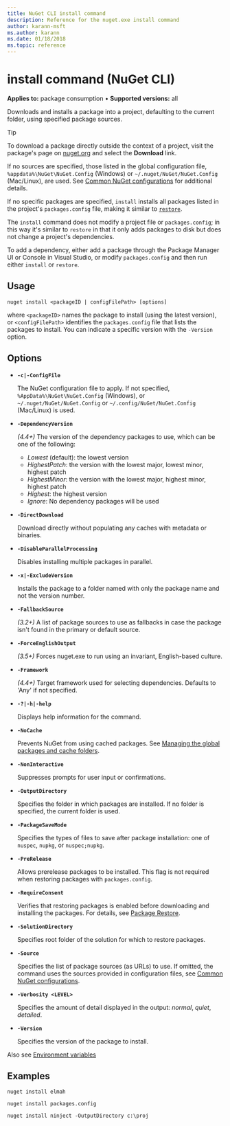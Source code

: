 ```yaml
---
title: NuGet CLI install command
description: Reference for the nuget.exe install command
author: karann-msft
ms.author: karann
ms.date: 01/18/2018
ms.topic: reference
---
```


# install command (NuGet CLI)

**Applies to:** package consumption &bullet; **Supported versions:** all

Downloads and installs a package into a project, defaulting to the current folder, using specified package sources.

> [!Tip]
> To download a package directly outside the context of a project, visit the package's page on [nuget.org](https://www.nuget.org) and select the **Download** link.

If no sources are specified, those listed in the global configuration file, `%appdata%\NuGet\NuGet.Config` (Windows) or `~/.nuget/NuGet/NuGet.Config` (Mac/Linux), are used. See [Common NuGet configurations](../../consume-packages/configuring-nuget-behavior.md) for additional details.

If no specific packages are specified, `install` installs all packages listed in the project's `packages.config` file, making it similar to [`restore`](cli-ref-restore.md).

The `install` command does not modify a project file or `packages.config`; in this way it's similar to `restore` in that it only adds packages to disk but does not change a project's dependencies.

To add a dependency, either add a package through the Package Manager UI or Console in Visual Studio, or modify `packages.config` and then run either `install` or `restore`.

## Usage

```cli
nuget install <packageID | configFilePath> [options]
```

where `<packageID>` names the package to install (using the latest version), or `<configFilePath>` identifies the `packages.config` file that lists the packages to install. You can indicate a specific version with the `-Version` option.

## Options

- **`-c|-ConfigFile`**

  The NuGet configuration file to apply. If not specified, `%AppData%\NuGet\NuGet.Config` (Windows), or `~/.nuget/NuGet/NuGet.Config` or `~/.config/NuGet/NuGet.Config` (Mac/Linux) is used.

- **`-DependencyVersion`**

  *(4.4+)* The version of the dependency packages to use, which can be one of the following:<br/><ul><li>*Lowest* (default): the lowest version</li><li>*HighestPatch*: the version with the lowest major, lowest minor, highest patch</li><li>*HighestMinor*: the version with the lowest major, highest minor, highest patch</li><li>*Highest*: the highest version</li><li>*Ignore*: No dependency packages will be used</li></ul>

- **`-DirectDownload`**

  Download directly without populating any caches with metadata or binaries.

- **`-DisableParallelProcessing`**

  Disables installing multiple packages in parallel.

- **`-x|-ExcludeVersion`**

  Installs the package to a folder named with only the package name and not the version number.

- **`-FallbackSource`**

  *(3.2+)* A list of package sources to use as fallbacks in case the package isn't found in the primary or default source.

- **`-ForceEnglishOutput`**

  *(3.5+)* Forces nuget.exe to run using an invariant, English-based culture.

- **`-Framework`**

  *(4.4+)* Target framework used for selecting dependencies. Defaults to 'Any' if not specified.

- **`-?|-h|-help`**

  Displays help information for the command.

- **`-NoCache`**

  Prevents NuGet from using cached packages. See [Managing the global packages and cache folders](../../consume-packages/managing-the-global-packages-and-cache-folders.md).

- **`-NonInteractive`**

  Suppresses prompts for user input or confirmations.

- **`-OutputDirectory`**

  Specifies the folder in which packages are installed. If no folder is specified, the current folder is used.

- **`-PackageSaveMode`**

  Specifies the types of files to save after package installation: one of `nuspec`, `nupkg`, or `nuspec;nupkg`.

- **`-PreRelease`**

  Allows prerelease packages to be installed. This flag is not required when restoring packages with `packages.config`.

- **`-RequireConsent`**

  Verifies that restoring packages is enabled before downloading and installing the packages. For details, see [Package Restore](../../consume-packages/package-restore.md).

- **`-SolutionDirectory`**

  Specifies root folder of the solution for which to restore packages.

- **`-Source`**

   Specifies the list of package sources (as URLs) to use. If omitted, the command uses the sources provided in configuration files, see [Common NuGet configurations](../../consume-packages/configuring-nuget-behavior.md).

- **`-Verbosity <LEVEL>`**

  Specifies the amount of detail displayed in the output: *normal*, *quiet*, *detailed*.

- **`-Version`**

  Specifies the version of the package to install.

Also see [Environment variables](cli-ref-environment-variables.md)

## Examples

```cli
nuget install elmah

nuget install packages.config

nuget install ninject -OutputDirectory c:\proj
```
